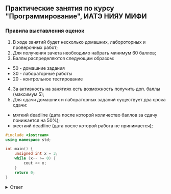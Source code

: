 ## Практические занятия по курсу "Программирование", ИАТЭ НИЯУ МИФИ

### Правила выставления оценок
1. В ходе занятий будет несколько домашних, лабороторных и проверочных работ;
2. Для получения зачета необходимо набрать минимум 60 баллов;
3. Баллы распределяются следующим образом:
  * 50 - домашние задания
  * 30 - лабораторные работы
  * 20 - контрольное тестирование
4. За активность на занятиях есть возможность получить доп. баллы (максимум 5);
5. Для сдачи домашних и лабораторных заданий существует два срока сдачи:
  * мягкий deadline (дата после которой количество баллов за сдачу понижается на 50%);
  * жесткий deadline (дата после которой работа не принимается);
  
```cpp 
#include <iostream> 
using namespace std; 

int main() { 
    unsigned int x = 3; 
    while (x-- >= 0) { 
        cout << x;
    } 
    return 0; 
} 
```


<details><summary>Ответ</summary>
<p>
infinite loop
</p>
</details>
